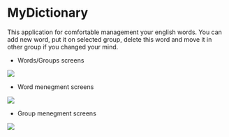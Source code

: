 # MyDictionary
This application for comfortable management your english words. You can add new word, put it on selected group, delete this word and move it in other group if you changed your mind. 

* Words/Groups screens

![](https://sun9-6.userapi.com/c840434/v840434063/70193/egkuHL8KIB0.jpg)

* Word menegment screens

![](https://sun9-7.userapi.com/c840434/v840434063/701c5/gJB5M4iwslg.jpg)

* Group menegment screens

![](https://sun9-3.userapi.com/c840434/v840434063/701ce/vY5SqWhkccI.jpg)

